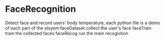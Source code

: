 # FaceRecognition
Detect face and record users' body temperature, each python file is a demo of each part of the stsyem
faceDataset collect the user's face
faceTrain train the collected faces
faceRecog run the main recognition
